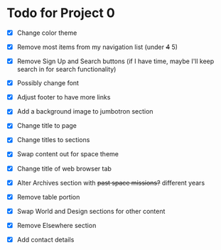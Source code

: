 # Todo for Project 0
- [x] Change color theme
- [x] Remove most items from my navigation list (under ~~4~~ 5)
- [x] Remove Sign Up and Search buttons (if I have time, maybe I'll keep search in for search functionality)
- [x] Possibly change font
- [x] Adjust footer to have more links
- [x] Add a background image to jumbotron section
- [x] Change title to page
- [x] Change titles to sections
- [x] Swap content out for space theme
- [x] Change title of web browser tab
- [x] Alter Archives section with ~~past space missions?~~ different years
- [x] Remove table portion
- [x] Swap World and Design sections for other content
- [x] Remove Elsewhere section
- [x] Add contact details


